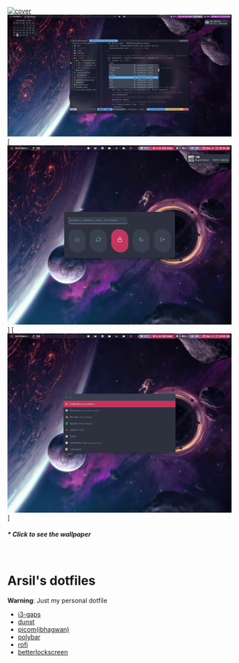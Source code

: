 [![cover](./images/screenshot.png)](https://raw.githubusercontent.com/rebelate/wallpaper/main/Wallpaper-015.jpg)
[![cover2](./images/screenshot1.png)](https://raw.githubusercontent.com/rebelate/wallpaper/main/Wallpaper-019.jpg)
[![cover3](./images/screenshot2.png)]
[![cover4](./images/screenshot3.png)]
##### \* Click to see the wallpaper

<BR>

# Arsil's dotfiles

**Warning**: Just my personal dotfile

- [i3-gaps](https://github.com/Airblader/i3)
- [dunst](https://github.com/dunst-project/dunst)
- [picom(ibhagwan)](https://github.com/ibhagwan/picom)
- [polybar](https://github.com/polybar/polybar)
- [rofi](https://github.com/davatorium/rofi)
- [betterlockscreen](https://github.com/betterlockscreen/betterlockscreen)
